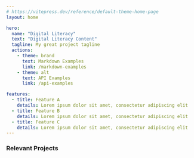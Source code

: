 ```yaml
---
# https://vitepress.dev/reference/default-theme-home-page
layout: home

hero:
  name: "Digital Literacy"
  text: "Digital Literacy Content"
  tagline: My great project tagline
  actions:
    - theme: brand
      text: Markdown Examples
      link: /markdown-examples
    - theme: alt
      text: API Examples
      link: /api-examples

features:
  - title: Feature A
    details: Lorem ipsum dolor sit amet, consectetur adipiscing elit
  - title: Feature B
    details: Lorem ipsum dolor sit amet, consectetur adipiscing elit
  - title: Feature C
    details: Lorem ipsum dolor sit amet, consectetur adipiscing elit
---
```



<h3 class="text-with-icon">
    <Icon icon="ci:folders" width="1.2em" height="1.2em" />
    Relevant Projects
</h3>
